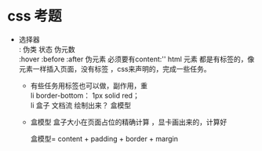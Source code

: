 # css 考题


- 选择器  
    : 伪类 状态 伪元数  
    :hover
    :before :after 伪元素  必须要有content:''
    html 元素  都是有标签的，像元素一样插入页面，没有标签 ，css来声明的，完成一些任务。  
    - 有些任务用标签也可以做，副作用，重  
        li border-bottom： 1px solid red；  
        li 盒子 文档流 绘制出来？  盒模型  
    - 盒模型 盒子大小在页面占位的精确计算 ，显卡画出来的，计算好


        盒模型= content + padding + border + margin

